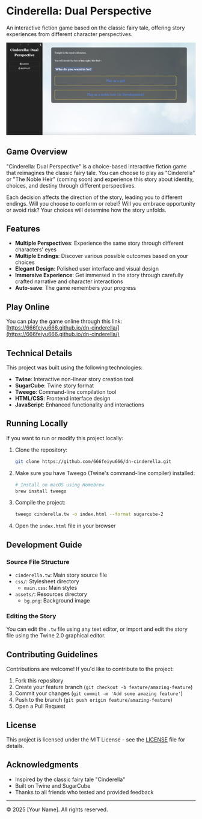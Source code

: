 # Cinderella: Dual Perspective

An interactive fiction game based on the classic fairy tale, offering story experiences from different character perspectives.

![Game Screenshot](assets/screenshot.png)

## Game Overview

"Cinderella: Dual Perspective" is a choice-based interactive fiction game that reimagines the classic fairy tale. You can choose to play as "Cinderella" or "The Noble Heir" (coming soon) and experience this story about identity, choices, and destiny through different perspectives.

Each decision affects the direction of the story, leading you to different endings. Will you choose to conform or rebel? Will you embrace opportunity or avoid risk? Your choices will determine how the story unfolds.

## Features

- **Multiple Perspectives**: Experience the same story through different characters' eyes
- **Multiple Endings**: Discover various possible outcomes based on your choices
- **Elegant Design**: Polished user interface and visual design
- **Immersive Experience**: Get immersed in the story through carefully crafted narrative and character interactions
- **Auto-save**: The game remembers your progress

## Play Online

You can play the game online through this link:
[https://666feiyu666.github.io/dn-cinderella/](https://666feiyu666.github.io/dn-cinderella/)

## Technical Details

This project was built using the following technologies:

- **Twine**: Interactive non-linear story creation tool
- **SugarCube**: Twine story format
- **Tweego**: Command-line compilation tool
- **HTML/CSS**: Frontend interface design
- **JavaScript**: Enhanced functionality and interactions

## Running Locally

If you want to run or modify this project locally:

1. Clone the repository:
   ```bash
   git clone https://github.com/666feiyu666/dn-cinderella.git
   ```

2. Make sure you have Tweego (Twine's command-line compiler) installed:
   ```bash
   # Install on macOS using Homebrew
   brew install tweego
   ```

3. Compile the project:
   ```bash
   tweego cinderella.tw -o index.html --format sugarcube-2
   ```

4. Open the `index.html` file in your browser

## Development Guide

### Source File Structure

- `cinderella.tw`: Main story source file
- `css/`: Stylesheet directory
  - `main.css`: Main styles
- `assets/`: Resources directory
  - `bg.png`: Background image

### Editing the Story

You can edit the `.tw` file using any text editor, or import and edit the story file using the Twine 2.0 graphical editor.

## Contributing Guidelines

Contributions are welcome! If you'd like to contribute to the project:

1. Fork this repository
2. Create your feature branch (`git checkout -b feature/amazing-feature`)
3. Commit your changes (`git commit -m 'Add some amazing feature'`)
4. Push to the branch (`git push origin feature/amazing-feature`)
5. Open a Pull Request

## License

This project is licensed under the MIT License - see the [LICENSE](LICENSE) file for details.

## Acknowledgments

- Inspired by the classic fairy tale "Cinderella"
- Built on Twine and SugarCube
- Thanks to all friends who tested and provided feedback

---

© 2025 [Your Name]. All rights reserved.